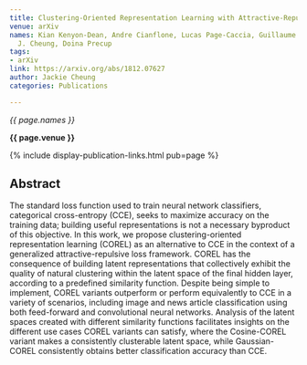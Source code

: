 ```yaml
---
title: Clustering-Oriented Representation Learning with Attractive-Repulsive Loss
venue: arXiv
names: Kian Kenyon-Dean, Andre Cianflone, Lucas Page-Caccia, Guillaume Rabusseau,
  J. Cheung, Doina Precup
tags:
- arXiv
link: https://arxiv.org/abs/1812.07627
author: Jackie Cheung
categories: Publications

---
```


*{{ page.names }}*

**{{ page.venue }}**

{% include display-publication-links.html pub=page %}

## Abstract

The standard loss function used to train neural network classifiers, categorical cross-entropy (CCE), seeks to maximize accuracy on the training data; building useful representations is not a necessary byproduct of this objective. In this work, we propose clustering-oriented representation learning (COREL) as an alternative to CCE in the context of a generalized attractive-repulsive loss framework. COREL has the consequence of building latent representations that collectively exhibit the quality of natural clustering within the latent space of the final hidden layer, according to a predefined similarity function. Despite being simple to implement, COREL variants outperform or perform equivalently to CCE in a variety of scenarios, including image and news article classification using both feed-forward and convolutional neural networks. Analysis of the latent spaces created with different similarity functions facilitates insights on the different use cases COREL variants can satisfy, where the Cosine-COREL variant makes a consistently clusterable latent space, while Gaussian-COREL consistently obtains better classification accuracy than CCE.